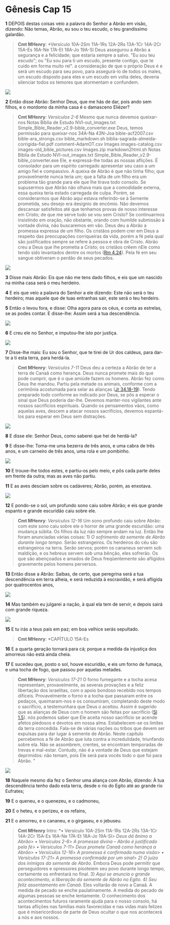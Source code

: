 # Gênesis Cap 15

**1** 	DEPOIS destas coisas veio a palavra do Senhor a Abrão em visão, dizendo: Não temas, Abrão, eu sou o teu escudo, o teu grandíssimo galardão.

> **Cmt MHenry**: *Versículo 10A-2Sm 11A-1Rs 12A-2Rs 13A-1Cr 14A-2Cr 15A-Es 16A-Ne 17A-Et 18A-Jo 19A-Sl Deus assegurou a Abrão a segurança e a felicidade; que estaria sempre a salvo. "Eu sou teu escudo"; ou "Eu sou para ti um escudo, presente contigo, que te cuido em forma muito rel". a consideração de que o próprio Deus é e será um escudo para seu povo, para assegurá-lo de todos os males, um escudo disposto para eles e um escudo em volta deles, deveria silenciar todos os temores que atormentam e confundem.

![](../Images/SweetPublishing/1-15-1.jpg) 

**2** 	Então disse Abrão: Senhor Deus, que me hás de dar, pois ando sem filhos, e o mordomo da minha casa é o damasceno Eliézer?

> **Cmt MHenry**: *Versículos 2-6* Mesmo que nunca devemos queixar-nos Notas Bíblia de Estudo NVI-out_images.txt Simple_Bible_Reader_v2.9-bible_converter.exe Deus, temos permissão para queixar-nos 34A-Na 43N-Joa bible-acf2007.csv bible-ara_strongs.csv bible_markdown.sh biblia-sagrada-almeida-corrigida-fiel.pdf comment-AdamOT.csv Images images-catalog.csv images-old_bible_pictures.csv Images.zip markdown2html.sh Notas Bíblia de Estudo NVI-out_images.txt Simple_Bible_Reader_v2.9-bible_converter.exe Ele, e expressá-lhe todas as nossas aflições. É consolador para um espírito carregado apresentar seu caso a um amigo fiel e compassivo. A queixa de Abrão é que não tinha filho; que provavelmente nunca teria um; que a falta de um filho era um problema tão grande para ele que lhe tirava todo consolo. Se supusermos que Abrão não olhava mais que a comodidade externa, essa queixa teria estado carregada de culpa. Porém, se considerarmos que Abrão aqui estava referindo-se à Semente prometida, seu desejo era desígnio de encômio. Não devemos descansar satisfeitos até que tenhamos provas de nosso interesse em Cristo; de que me serve tudo se vou sem Cristo? Se continuarmos insistindo em oração, não obstante, orando com humilde submissão à vontade divina, não buscaremos em vão. Deus deu a Abrão a promessa expressa de um filho. Os cristãos podem crer em Deus a respeito das preocupações corriqueiras da vida, porém a fé pela qual são justificados sempre se refere à pessoa e obra de Cristo. Abrão creu a Deus que lhe prometia a Cristo; os cristãos crêem nEle como tendo sido levantados dentre os mortos ([Rm 4.24](../45N-Rm/04.md#24)). Pela fé em seu sangue obtiveram o perdão de seus pecados.

![](../Images/SweetPublishing/1-15-2.jpg) 

**3** 	Disse mais Abrão: Eis que não me tens dado filhos, e eis que um nascido na minha casa será o meu herdeiro.

**4** 	E eis que veio a palavra do Senhor a ele dizendo: Este não será o teu herdeiro; mas aquele que de tuas entranhas sair, este será o teu herdeiro.

**5** 	Então o levou fora, e disse: Olha agora para os céus, e conta as estrelas, se as podes contar. E disse-lhe: Assim será a tua descendência.

![](../Images/SweetPublishing/1-15-3.jpg) 

**6** 	E creu ele no Senhor, e imputou-lhe isto por justiça.

![](../Images/SweetPublishing/1-15-4.jpg) 

**7** 	Disse-lhe mais: Eu sou o Senhor, que te tirei de Ur dos caldeus, para dar-te a ti esta terra, para herdá-la.

> **Cmt MHenry**: *Versículos 7-11* Deus deu a certeza a Abrão de ter a terra de Canaã como herança. Deus nunca promete mais do que pode cumprir, que é o que amiúde fazem os homens. Abrão fez como Deus lhe mandou. Partiu pela metade os animais, conforme com a cerimônia acostumada para selar as alianças ([Jr 34.18-19](../24A-Jr/34.md#18)). Tendo preparado todo conforme ao indicado por Deus, se pôs a esperar o sinal que Deus poderia dar-lhe. Devemos manter-nos vigilantes ante nossos sacrifícios espirituais. Quando os pensamentos vãos, como aquelas aves, descem a atacar nossos sacrifícios, devemos espantá-los para esperar em Deus sem distrações.

![](../Images/SweetPublishing/1-15-5.jpg) 

**8** 	E disse ele: Senhor Deus, como saberei que hei de herdá-la?

**9** 	E disse-lhe: Toma-me uma bezerra de três anos, e uma cabra de três anos, e um carneiro de três anos, uma rola e um pombinho.

![](../Images/SweetPublishing/1-15-6.jpg) 

**10** 	E trouxe-lhe todos estes, e partiu-os pelo meio, e pôs cada parte deles em frente da outra; mas as aves não partiu.

**11** 	E as aves desciam sobre os cadáveres; Abrão, porém, as enxotava.

![](../Images/SweetPublishing/1-15-7.jpg) 

**12** 	E pondo-se o sol, um profundo sono caiu sobre Abrão; e eis que grande espanto e grande escuridão caiu sobre ele.

> **Cmt MHenry**: *Versículos 12-16* Um sono profundo caiu sobre Abrão: com este sono caiu sobre ele o horror de uma grande escuridão: uma mudança súbita. Os filhos da luz não sempre andam na luz. Então lhe foram anunciadas várias coisas: 1) *O sofrimento da semente de Abrão durante longo tempo*. Serão estrangeiros. Os herdeiros do céu são estrangeiros na terra. Serão servos; porém os cananeus servem sob maldição, e os hebreus servem sob uma bênção, eles sofrerão. Os que são abençoados e amados de Deus freqüentemente são afligidos gravemente pelos homens perversos.

**13** 	Então disse a Abrão: Saibas, de certo, que peregrina será a tua descendência em terra alheia, e será reduzida à escravidão, e será afligida por quatrocentos anos,

![](../Images/SweetPublishing/1-15-8.jpg) 

**14** 	Mas também eu julgarei a nação, à qual ela tem de servir, e depois sairá com grande riqueza.

![](../Images/SweetPublishing/1-15-9.jpg) 

**15** 	E tu irás a teus pais em paz; em boa velhice serás sepultado.

> **Cmt MHenry**: *CAPÍTULO 15A-Es

**16** 	E a quarta geração tornará para cá; porque a medida da injustiça dos amorreus não está ainda cheia.

**17** 	E sucedeu que, posto o sol, houve escuridão, e eis um forno de fumaça, e uma tocha de fogo, que passou por aquelas metades.

> **Cmt MHenry**: *Versículos 17-21* O forno fumegante e a tocha acesa representam, provavelmente, as severas provações e a feliz libertação dos israelitas, com o apoio bondoso recebido nos tempos difíceis. Provavelmente o forno e a tocha que passaram entre os pedaços, queimaram-nos e os consumiram, completando deste modo o sacrifício, a testemunhara que Deus o aceitou. Assim é sugerido que as alianças de Deus com o homem são feitas por sacrifício ([Sl 1.5](../19A-Sl/01.md#5)). nós podemos saber que Ele aceita nosso sacrifício se acende afetos piedosos e devotos em nossa alma. Estabelecem-se os limites da terra concedida. Fala-se de várias nações ou tribos que devem ser expulsas para dar lugar à semente de Abrão. Neste capítulo percebemos a fé de Abrão que luta contra a incredulidade, triunfando sobre ela. Não se assombrem, crentes, se encontram temporadas de trevas e mal-estar. Contudo, não é a vontade de Deus que estejam deprimidos: não temam, pois Ele será para vocês todo o que foi para Abrão. "

![](../Images/SweetPublishing/1-15-10.jpg) 

**18** 	Naquele mesmo dia fez o Senhor uma aliança com Abrão, dizendo: À tua descendência tenho dado esta terra, desde o rio do Egito até ao grande rio Eufrates;

**19** 	E o queneu, e o quenezeu, e o cadmoneu,

**20** 	E o heteu, e o perizeu, e os refains,

**21** 	E o amorreu, e o cananeu, e o girgaseu, e o jebuseu.


> **Cmt MHenry** Intro: *• Versículo 10A-2Sm 11A-1Rs 12A-2Rs 13A-1Cr 14A-2Cr 15A-Es 16A-Ne 17A-Et 18A-Jo 19A-Sl> *Deus dá ânimo a Abrão*> *• Versículos 2-6*> *A promessa divina – Abrão é justificado pela fé*> *• Versículos 7-11*> *Deus promete Canaã como herança a Abrão*> *• Versículos 12-16*> *A promessa é confirmada numa visão*> *• Versículos 17-21*> *A promessa confirmada por um sinal*> *2) O juízo dos inimigos da semente de Abrão*. Embora Deus pode permitir que perseguidores e opressores pisoteiem seu povo durante longo tempo, certamente os enfrentará no final. 3\) *Aqui se anuncia o grande acontecimento, a liberação da semente de Abrão no Egito.* 4\) *Seu feliz assentamento em Canaã*. Eles voltarão de novo a Canaã. A medida de pecado se enche paulatinamente. A medida do pecado de algumas pessoas se enche lentamente. O conhecimento dos acontecimentos futuros raramente ajuda para o nosso consolo, há tantas aflições nas famílias mais favorecidas e nas vidas mais felizes que é misericordioso de parte de Deus ocultar o que nos acontecerá a nós e aos nossos.
